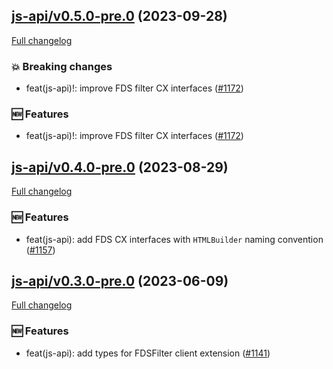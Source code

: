 ## [js-api/v0.5.0-pre.0](https://github.com/liferay/liferay-frontend-projects/tree/js-api/v0.5.0-pre.0) (2023-09-28)

[Full changelog](https://github.com/liferay/liferay-frontend-projects/compare/js-api/v0.4.0-pre.0...js-api/v0.5.0-pre.0)

### :boom: Breaking changes

-   feat(js-api)!: improve FDS filter CX interfaces ([\#1172](https://github.com/liferay/liferay-frontend-projects/pull/1172))

### :new: Features

-   feat(js-api)!: improve FDS filter CX interfaces ([\#1172](https://github.com/liferay/liferay-frontend-projects/pull/1172))

## [js-api/v0.4.0-pre.0](https://github.com/liferay/liferay-frontend-projects/tree/js-api/v0.4.0-pre.0) (2023-08-29)

[Full changelog](https://github.com/liferay/liferay-frontend-projects/compare/js-api/v0.3.0-pre.0...js-api/v0.4.0-pre.0)

### :new: Features

-   feat(js-api): add FDS CX interfaces with `HTMLBuilder` naming convention ([\#1157](https://github.com/liferay/liferay-frontend-projects/pull/1157))

## [js-api/v0.3.0-pre.0](https://github.com/liferay/liferay-frontend-projects/tree/js-api/v0.3.0-pre.0) (2023-06-09)

[Full changelog](https://github.com/liferay/liferay-frontend-projects/compare/js-api/v0.2.0-pre.0...js-api/v0.3.0-pre.0)

### :new: Features

-   feat(js-api): add types for FDSFilter client extension ([\#1141](https://github.com/liferay/liferay-frontend-projects/pull/1141))
